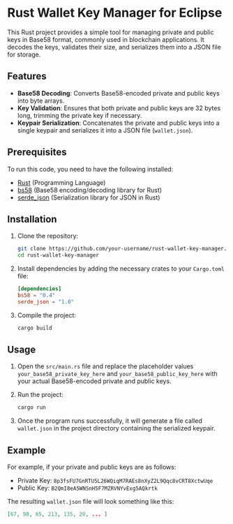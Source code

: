 # Rust Wallet Key Manager for Eclipse 

This Rust project provides a simple tool for managing private and public keys in Base58 format, commonly used in blockchain applications. It decodes the keys, validates their size, and serializes them into a JSON file for storage.

## Features

- **Base58 Decoding**: Converts Base58-encoded private and public keys into byte arrays.
- **Key Validation**: Ensures that both private and public keys are 32 bytes long, trimming the private key if necessary.
- **Keypair Serialization**: Concatenates the private and public keys into a single keypair and serializes it into a JSON file (`wallet.json`).
  
## Prerequisites

To run this code, you need to have the following installed:

- [Rust](https://www.rust-lang.org/) (Programming Language)
- [bs58](https://docs.rs/bs58/) (Base58 encoding/decoding library for Rust)
- [serde_json](https://docs.rs/serde_json/) (Serialization library for JSON in Rust)

## Installation

1. Clone the repository:

    ```bash
    git clone https://github.com/your-username/rust-wallet-key-manager.git
    cd rust-wallet-key-manager
    ```

2. Install dependencies by adding the necessary crates to your `Cargo.toml` file:

    ```toml
    [dependencies]
    bs58 = "0.4"
    serde_json = "1.0"
    ```

3. Compile the project:

    ```bash
    cargo build
    ```

## Usage

1. Open the `src/main.rs` file and replace the placeholder values `your_base58_private_key_here` and `your_base58_public_key_here` with your actual Base58-encoded private and public keys.

2. Run the project:

    ```bash
    cargo run
    ```

3. Once the program runs successfully, it will generate a file called `wallet.json` in the project directory containing the serialized keypair.

## Example

For example, if your private and public keys are as follows:

- Private Key: `8p3fsFU7GnRTU5L26WQiqM7RAEs8nXyZ2L9Qqc8vCRT8XctwUqe`
- Public Key: `B2QmI8eA5WNSnH5F7MZRVNYvExg5AQkrtk`

The resulting `wallet.json` file will look something like this:

```json
[67, 98, 65, 213, 135, 20, ... ]
